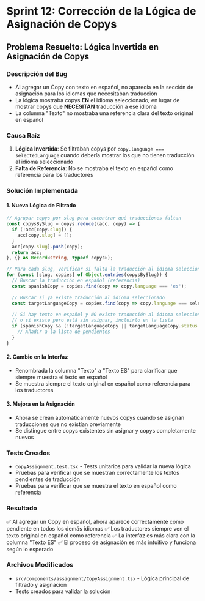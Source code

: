 # Sprint 12: Corrección de la Lógica de Asignación de Copys

## Problema Resuelto: Lógica Invertida en Asignación de Copys

### Descripción del Bug
- Al agregar un Copy con texto en español, no aparecía en la sección de asignación para los idiomas que necesitaban traducción
- La lógica mostraba copys **EN** el idioma seleccionado, en lugar de mostrar copys que **NECESITAN** traducción a ese idioma
- La columna "Texto" no mostraba una referencia clara del texto original en español

### Causa Raíz
1. **Lógica Invertida**: Se filtraban copys por `copy.language === selectedLanguage` cuando debería mostrar los que no tienen traducción al idioma seleccionado
2. **Falta de Referencia**: No se mostraba el texto en español como referencia para los traductores

### Solución Implementada

#### 1. Nueva Lógica de Filtrado
```typescript
// Agrupar copys por slug para encontrar qué traducciones faltan
const copysBySlug = copys.reduce((acc, copy) => {
  if (!acc[copy.slug]) {
    acc[copy.slug] = [];
  }
  acc[copy.slug].push(copy);
  return acc;
}, {} as Record<string, typeof copys>);

// Para cada slug, verificar si falta la traducción al idioma seleccionado
for (const [slug, copies] of Object.entries(copysBySlug)) {
  // Buscar la traducción en español (referencia)
  const spanishCopy = copies.find(copy => copy.language === 'es');
  
  // Buscar si ya existe traducción al idioma seleccionado
  const targetLanguageCopy = copies.find(copy => copy.language === selectedLanguage);
  
  // Si hay texto en español y NO existe traducción al idioma seleccionado,
  // o si existe pero está sin asignar, incluirlo en la lista
  if (spanishCopy && (!targetLanguageCopy || targetLanguageCopy.status === 'not_assigned')) {
    // Añadir a la lista de pendientes
  }
}
```

#### 2. Cambio en la Interfaz
- Renombrada la columna "Texto" a "Texto ES" para clarificar que siempre muestra el texto en español
- Se muestra siempre el texto original en español como referencia para los traductores

#### 3. Mejora en la Asignación
- Ahora se crean automáticamente nuevos copys cuando se asignan traducciones que no existían previamente
- Se distingue entre copys existentes sin asignar y copys completamente nuevos

### Tests Creados
- `CopyAssignment.test.tsx` - Tests unitarios para validar la nueva lógica
- Pruebas para verificar que se muestran correctamente los textos pendientes de traducción
- Pruebas para verificar que se muestra el texto en español como referencia

### Resultado
✅ Al agregar un Copy en español, ahora aparece correctamente como pendiente en todos los demás idiomas
✅ Los traductores siempre ven el texto original en español como referencia
✅ La interfaz es más clara con la columna "Texto ES"
✅ El proceso de asignación es más intuitivo y funciona según lo esperado

### Archivos Modificados
- `src/components/assignment/CopyAssignment.tsx` - Lógica principal de filtrado y asignación
- Tests creados para validar la solución
